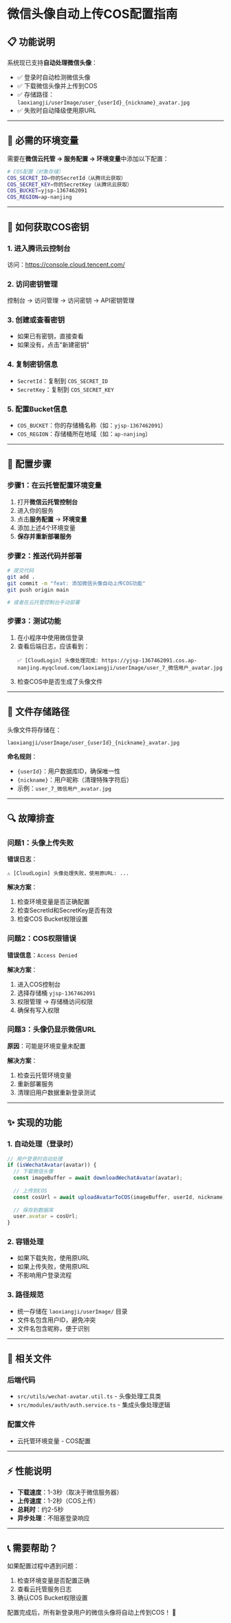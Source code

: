 # 微信头像自动上传COS配置指南

## 📋 功能说明

系统现已支持**自动处理微信头像**：
- ✅ 登录时自动检测微信头像
- ✅ 下载微信头像并上传到COS
- ✅ 存储路径：`laoxiangji/userImage/user_{userId}_{nickname}_avatar.jpg`
- ✅ 失败时自动降级使用原URL

---

## 🔧 必需的环境变量

需要在**微信云托管 → 服务配置 → 环境变量**中添加以下配置：

```bash
# COS配置（对象存储）
COS_SECRET_ID=你的SecretId（从腾讯云获取）
COS_SECRET_KEY=你的SecretKey（从腾讯云获取）
COS_BUCKET=yjsp-1367462091
COS_REGION=ap-nanjing
```

---

## 📍 如何获取COS密钥

### 1. 进入腾讯云控制台
访问：https://console.cloud.tencent.com/

### 2. 访问密钥管理
控制台 → 访问管理 → 访问密钥 → API密钥管理

### 3. 创建或查看密钥
- 如果已有密钥，直接查看
- 如果没有，点击"新建密钥"

### 4. 复制密钥信息
- `SecretId`：复制到 `COS_SECRET_ID`
- `SecretKey`：复制到 `COS_SECRET_KEY`

### 5. 配置Bucket信息
- `COS_BUCKET`：你的存储桶名称（如：`yjsp-1367462091`）
- `COS_REGION`：存储桶所在地域（如：`ap-nanjing`）

---

## 🚀 配置步骤

### 步骤1：在云托管配置环境变量

1. 打开**微信云托管控制台**
2. 进入你的服务
3. 点击**服务配置** → **环境变量**
4. 添加上述4个环境变量
5. **保存并重新部署服务**

### 步骤2：推送代码并部署

```bash
# 提交代码
git add .
git commit -m "feat: 添加微信头像自动上传COS功能"
git push origin main

# 或者在云托管控制台手动部署
```

### 步骤3：测试功能

1. 在小程序中使用微信登录
2. 查看后端日志，应该看到：
   ```
   ✅ [CloudLogin] 头像处理完成: https://yjsp-1367462091.cos.ap-nanjing.myqcloud.com/laoxiangji/userImage/user_7_微信用户_avatar.jpg
   ```
3. 检查COS中是否生成了头像文件

---

## 📂 文件存储路径

头像文件将存储在：
```
laoxiangji/userImage/user_{userId}_{nickname}_avatar.jpg
```

**命名规则**：
- `{userId}`：用户数据库ID，确保唯一性
- `{nickname}`：用户昵称（清理特殊字符后）
- 示例：`user_7_微信用户_avatar.jpg`

---

## 🔍 故障排查

### 问题1：头像上传失败

**错误日志**：
```
⚠️ [CloudLogin] 头像处理失败，使用原URL: ...
```

**解决方案**：
1. 检查环境变量是否正确配置
2. 检查SecretId和SecretKey是否有效
3. 检查COS Bucket权限设置

### 问题2：COS权限错误

**错误信息**：`Access Denied`

**解决方案**：
1. 进入COS控制台
2. 选择存储桶 `yjsp-1367462091`
3. 权限管理 → 存储桶访问权限
4. 确保有写入权限

### 问题3：头像仍显示微信URL

**原因**：可能是环境变量未配置

**解决方案**：
1. 检查云托管环境变量
2. 重新部署服务
3. 清理旧用户数据重新登录测试

---

## ✨ 实现的功能

### 1. 自动处理（登录时）
```typescript
// 用户登录时自动处理
if (isWechatAvatar(avatar)) {
  // 下载微信头像
  const imageBuffer = await downloadWechatAvatar(avatar);
  
  // 上传到COS
  const cosUrl = await uploadAvatarToCOS(imageBuffer, userId, nickname);
  
  // 保存到数据库
  user.avatar = cosUrl;
}
```

### 2. 容错处理
- 如果下载失败，使用原URL
- 如果上传失败，使用原URL  
- 不影响用户登录流程

### 3. 路径规范
- 统一存储在 `laoxiangji/userImage/` 目录
- 文件名包含用户ID，避免冲突
- 文件名包含昵称，便于识别

---

## 📝 相关文件

### 后端代码
- `src/utils/wechat-avatar.util.ts` - 头像处理工具类
- `src/modules/auth/auth.service.ts` - 集成头像处理逻辑

### 配置文件
- 云托管环境变量 - COS配置

---

## ⚡ 性能说明

- **下载速度**：1-3秒（取决于微信服务器）
- **上传速度**：1-2秒（COS上传）
- **总耗时**：约2-5秒
- **异步处理**：不阻塞登录响应

---

## 📞 需要帮助？

如果配置过程中遇到问题：
1. 检查环境变量是否配置正确
2. 查看云托管服务日志
3. 确认COS Bucket权限设置

配置完成后，所有新登录用户的微信头像将自动上传到COS！ 🎉

